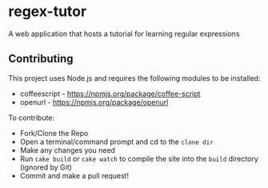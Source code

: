 regex-tutor
===========

A web application that hosts a tutorial for learning regular expressions

## Contributing

This project uses Node.js and requires the following modules to be installed:

* coffeescript - <https://npmjs.org/package/coffee-script>
* openurl - <https://npmjs.org/package/openurl>

To contribute:

* Fork/Clone the Repo
* Open a terminal/command prompt and cd to the `clone dir`
* Make any changes you need
* Run `cake build` or `cake watch` to compile the site into the `build` directory (ignored by Git)
* Commit and make a pull request!
